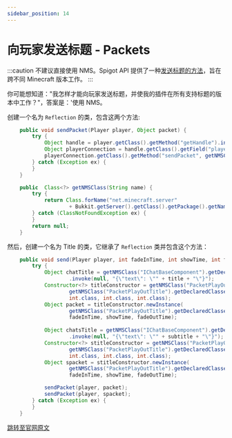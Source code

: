 ```yaml
---
sidebar_position: 14
---
```


# 向玩家发送标题 - Packets

:::caution
不建议直接使用 NMS。Spigot API 提供了一种[发送标题的方法](https://hub.spigotmc.org/javadocs/bukkit/org/bukkit/entity/Player.html#sendTitle(java.lang.String,java.lang.String,int,int,int))，旨在跨不同 Minecraft 版本工作。
:::

你可能想知道："我怎样才能向玩家发送标题，并使我的插件在所有支持标题的版本中工作？"，答案是：'使用 NMS。

创建一个名为 `Reflection` 的类，包含这两个方法:

```java
    public void sendPacket(Player player, Object packet) {
        try {
            Object handle = player.getClass().getMethod("getHandle").invoke(player);
            Object playerConnection = handle.getClass().getField("playerConnection").get(handle);
            playerConnection.getClass().getMethod("sendPacket", getNMSClass("Packet")).invoke(playerConnection, packet);
        } catch (Exception ex) {
        }
    }

    public  Class<?> getNMSClass(String name) {
        try {
            return Class.forName("net.minecraft.server"
                    + Bukkit.getServer().getClass().getPackage().getName().split("\\.")[3] + "." + name);
        } catch (ClassNotFoundException ex) {
        }
        return null;
    }
```

然后，创建一个名为 Title 的类，它继承了 `Reflection` 类并包含这个方法：

```java
    public void send(Player player, int fadeInTime, int showTime, int fadeOutTime, String title, String subtitle) {
        try {
            Object chatTitle = getNMSClass("IChatBaseComponent").getDeclaredClasses()[0].getMethod("a", String.class)
                    .invoke(null, "{\"text\": \"" + title + "\"}");
            Constructor<?> titleConstructor = getNMSClass("PacketPlayOutTitle").getConstructor(
                    getNMSClass("PacketPlayOutTitle").getDeclaredClasses()[0], getNMSClass("IChatBaseComponent"),
                    int.class, int.class, int.class);
            Object packet = titleConstructor.newInstance(
                    getNMSClass("PacketPlayOutTitle").getDeclaredClasses()[0].getField("TITLE").get(null), chatTitle,
                    fadeInTime, showTime, fadeOutTime);
 
            Object chatsTitle = getNMSClass("IChatBaseComponent").getDeclaredClasses()[0].getMethod("a", String.class)
                    .invoke(null, "{\"text\": \"" + subtitle + "\"}");
            Constructor<?> stitleConstructor = getNMSClass("PacketPlayOutTitle").getConstructor(
                    getNMSClass("PacketPlayOutTitle").getDeclaredClasses()[0], getNMSClass("IChatBaseComponent"),
                    int.class, int.class, int.class);
            Object spacket = stitleConstructor.newInstance(
                    getNMSClass("PacketPlayOutTitle").getDeclaredClasses()[0].getField("SUBTITLE").get(null), chatsTitle,
                    fadeInTime, showTime, fadeOutTime);

            sendPacket(player, packet);
            sendPacket(player, spacket);
        } catch (Exception ex) {
        }
    }
```

[跳转至官网原文](https://www.spigotmc.org/wiki/send-title-to-player-packets/)